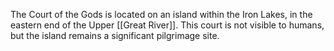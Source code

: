 The Court of the Gods is located on an island within the Iron Lakes, in the eastern end of the Upper [[Great River]]. This court is not visible to humans, but the island remains a significant pilgrimage site.